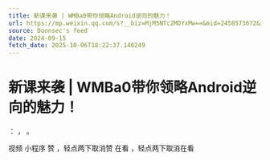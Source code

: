```yaml
---
title: 新课来袭 | WMBa0带你领略Android逆向的魅力！
url: https://mp.weixin.qq.com/s?__biz=MjM5NTc2MDYxMw==&mid=2458573672&idx=3&sn=f342cf8d2eecc2a51e1c4245721a5eed
source: Doonsec's feed
date: 2024-09-15
fetch_date: 2025-10-06T18:22:37.140249
---
```


# 新课来袭 | WMBa0带你领略Android逆向的魅力！

：
，
。

视频
小程序
赞
，轻点两下取消赞
在看
，轻点两下取消在看